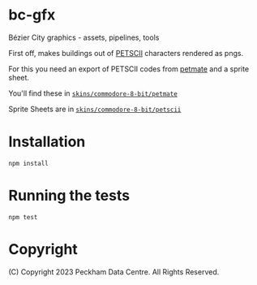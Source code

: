 # bc-gfx

Bézier City graphics - assets, pipelines, tools

First off, makes buildings out of [PETSCII](https://en.wikipedia.org/wiki/PETSCII)
characters rendered as pngs.

For this you need an export of PETSCII codes from [petmate](https://nurpax.github.io/petmate/) and a sprite sheet.

You'll find these in [`skins/commodore-8-bit/petmate`](skins/commodore-8-bit/petmate)

Sprite Sheets are in [`skins/commodore-8-bit/petscii`](skins/commodore-8-bit/petscii)

# Installation

`npm install`

# Running the tests

`npm test`

# Copyright

(C) Copyright 2023 Peckham Data Centre. All Rights Reserved.
